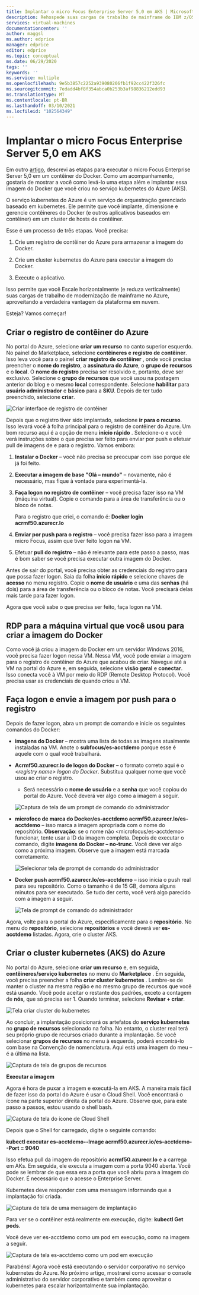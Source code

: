 ```yaml
---
title: Implantar o micro Focus Enterprise Server 5,0 em AKS | Microsoft Docs
description: Rehospede suas cargas de trabalho de mainframe do IBM z/OS usando o ambiente de desenvolvimento e teste micro Focus em VMs (máquinas virtuais) do Azure.
services: virtual-machines
documentationcenter: ''
author: maggsl
ms.author: edprice
manager: edprice
editor: edprice
ms.topic: conceptual
ms.date: 06/29/2020
tags: ''
keywords: ''
ms.service: multiple
ms.openlocfilehash: 9e5b3857c2252a939080206fb1f92cc422f326fc
ms.sourcegitcommit: 7edadd4bf8f354abca0b253b3af98836212edd93
ms.translationtype: MT
ms.contentlocale: pt-BR
ms.lasthandoff: 03/10/2021
ms.locfileid: "102564349"
---
```

# <a name="deploy-micro-focus-enterprise-server-50-to-aks"></a>Implantar o micro Focus Enterprise Server 5,0 em AKS

Em outro [artigo](./run-enterprise-server-container.md), descrevi as etapas para executar o micro Focus Enterprise Server 5,0 em um contêiner do Docker. Como um acompanhamento, gostaria de mostrar a você como levá-lo uma etapa além e implantar essa imagem do Docker que você criou no serviço kubernetes do Azure (AKS).

O serviço kubernetes do Azure é um serviço de orquestração gerenciado baseado em kubernetes. Ele permite que você implante, dimensione e gerencie contêineres do Docker (e outros aplicativos baseados em contêiner) em um cluster de hosts de contêiner.

Esse é um processo de três etapas. Você precisa:

1.  Crie um registro de contêiner do Azure para armazenar a imagem do Docker.

2.  Crie um cluster kubernetes do Azure para executar a imagem do Docker.

3.  Execute o aplicativo.

Isso permite que você Escale horizontalmente (e reduza verticalmente) suas cargas de trabalho de modernização de mainframe no Azure, aproveitando a verdadeira vantagem da plataforma em nuvem.

Esteja? Vamos começar!

## <a name="create-the-azure-container-registry"></a>Criar o registro de contêiner do Azure

No portal do Azure, selecione **criar um recurso** no canto superior esquerdo. No painel do Marketplace, selecione **contêineres e** **registro de contêiner**. Isso leva você para o painel **criar registro de contêiner** , onde você precisa preencher o **nome do registro**, a **assinatura do Azure**, o **grupo de recursos** e o **local**. O **nome do registro** precisa ser resolvido e, portanto, deve ser exclusivo. Selecione o **grupo de recursos** que você usou na postagem anterior do blog e o mesmo **local** correspondente. Selecione **habilitar** para **usuário administrador** e **básico** para a **SKU**. Depois de ter tudo preenchido, selecione **criar**.

![Criar interface de registro de contêiner](media/deploy-image-1.png)

Depois que o registro tiver sido implantado, selecione **ir para o recurso**. Isso levará você à folha principal para o registro de contêiner do Azure. Um bom recurso aqui é a opção de menu **início rápido** . Selecione-o e você verá instruções sobre o que precisa ser feito para enviar por push e efetuar pull de imagens de e para o registro. Vamos embora:

1.  **Instalar o Docker** – você não precisa se preocupar com isso porque ele já foi feito.

2.  **Executar a imagem de base "Olá – mundo"** – novamente, não é necessário, mas fique à vontade para experimentá-la.

3.  **Faça logon no registro de contêiner** – você precisa fazer isso na VM (máquina virtual). Copie o comando para a área de transferência ou o bloco de notas.

    Para o registro que criei, o comando é: **Docker login acrmf50.azurecr.Io**

4.  **Enviar por push para o registro** – você precisa fazer isso para a imagem micro Focus, assim que tiver feito logon na VM.

5.  Efetuar **pull do registro** – não é relevante para este passo a passo, mas é bom saber se você precisa executar outra imagem do Docker.

Antes de sair do portal, você precisa obter as credenciais do registro para que possa fazer logon. Saia da folha **início rápido** e selecione chaves de **acesso** no menu registro. Copie o **nome de usuário** e uma das **senhas** (há dois) para a área de transferência ou o bloco de notas. Você precisará delas mais tarde para fazer logon.

Agora que você sabe o que precisa ser feito, faça logon na VM.

## <a name="rdp-to-the-virtual-machine-you-used-to-create-the-docker-image"></a>RDP para a máquina virtual que você usou para criar a imagem do Docker

Como você já criou a imagem do Docker em um servidor Windows 2016, você precisa fazer logon nessa VM. Nessa VM, você pode enviar a imagem para o registro de contêiner do Azure que acabou de criar. Navegue até a VM na portal do Azure e, em seguida, selecione **visão geral** e **conectar**. Isso conecta você à VM por meio do RDP (Remote Desktop Protocol). Você precisa usar as credenciais de quando criou a VM.

## <a name="log-in-and-push-the-image-to-the-registry"></a>Faça logon e envie a imagem por push para o registro

Depois de fazer logon, abra um prompt de comando e inicie os seguintes comandos do Docker:

-   **imagens do Docker** – mostra uma lista de todas as imagens atualmente instaladas na VM. Anote o **subfocus/es-acctdemo** porque esse é aquele com o qual você trabalhará.

-   **Acrmf50.azurecr.Io de logon do Docker** – o formato correto aqui é o *\<registry name\> logon do Docker*. Substitua qualquer nome que você usou ao criar o registro.

    -   Será necessário o **nome de usuário** e a **senha** que você copiou do portal do Azure. Você deverá ver algo como a imagem a seguir.

    ![Captura de tela de um prompt de comando do administrador](media/deploy-image-2.png)

-   **microfoco de marca do Docker/es-acctdemo acrmf50.azurecr.Io/es-acctdemo** – isso marca a imagem apropriada com o nome do repositório. **Observação**: se o nome não \<microfocus/es-acctdemo\> funcionar, tente usar a ID da imagem completa. Depois de executar o comando, digite **imagens do Docker – no-trunc**. Você deve ver algo como a próxima imagem. Observe que a imagem está marcada corretamente.

    ![Selecionar tela de prompt de comando do administrador](media/deploy-image-3.png)

-   **Docker push acrmf50.azurecr.Io/es-acctdemo** – isso inicia o push real para seu repositório. Como o tamanho é de 15 GB, demora alguns minutos para ser executado. Se tudo der certo, você verá algo parecido com a imagem a seguir.

    ![Tela de prompt de comando do administrador](media/deploy-image-4.png)

Agora, volte para o portal do Azure, especificamente para o **repositório**. No menu do **repositório**, selecione **repositórios** e você deverá ver **es-acctdemo** listadas. Agora, crie o cluster AKS.

## <a name="create-the-azure-kubernetes-aks-cluster"></a>Criar o cluster kubernetes (AKS) do Azure

No portal do Azure, selecione **criar um recurso** e, em seguida, **contêineres/serviço kubernetes** no menu do **Marketplace** . Em seguida, você precisa preencher a folha **criar cluster kubernetes** . Lembre-se de manter o cluster na mesma região e no mesmo grupo de recursos que você está usando. Você pode aceitar o restante dos padrões, exceto a contagem de **nós,** que só precisa ser 1. Quando terminar, selecione **Revisar + criar**.

![Tela criar cluster do kubernetes](media/deploy-image-5.png)

Ao concluir, a implantação posicionará os artefatos do **serviço kubernetes** no **grupo de recursos** selecionado na folha. No entanto, o cluster real terá seu próprio grupo de recursos criado durante a implantação. Se você selecionar **grupos de recursos** no menu à esquerda, poderá encontrá-lo com base na Convenção de nomenclatura. Aqui está uma imagem do meu – é a última na lista.

![Captura de tela de grupos de recursos](media/deploy-image-6.png)

**Executar a imagem**

Agora é hora de puxar a imagem e executá-la em AKS. A maneira mais fácil de fazer isso da portal do Azure é usar o Cloud Shell. Você encontrará o ícone na parte superior direita da portal do Azure. Observe que, para este passo a passos, estou usando o shell bash.

![Captura de tela do ícone de Cloud Shell](media/deploy-image-7.png)

Depois que o Shell for carregado, digite o seguinte comando:

**kubectl executar es-acctdemo--Image acrmf50.azurecr.io/es-acctdemo--Port = 9040**

Isso efetua pull da imagem do repositório **acrmf50.azurecr.Io** e a carrega em AKs. Em seguida, ele executa a imagem com a porta 9040 aberta. Você pode se lembrar de que essa era a porta que você abriu para a imagem do Docker. É necessário que o acesse o Enterprise Server.

Kubernetes deve responder com uma mensagem informando que a implantação foi criada.

![Captura de tela de uma mensagem de implantação](media/deploy-image-8.jpg)

Para ver se o contêiner está realmente em execução, digite: **kubectl Get pods**.

Você deve ver es-acctdemo como um pod em execução, como na imagem a seguir.

![Captura de tela es-acctdemo como um pod em execução](media/deploy-image-9.png)

Parabéns! Agora você está executando o servidor corporativo no serviço kubernetes do Azure. No próximo artigo, mostrarei como acessar o console administrativo do servidor corporativo e também como aproveitar o kubernetes para escalar horizontalmente sua implantação.
